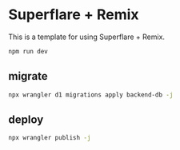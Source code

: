 # Superflare + Remix

This is a template for using Superflare + Remix.

```bash
npm run dev
```


## migrate
```bash
npx wrangler d1 migrations apply backend-db -j
```

## deploy
```bash
npx wrangler publish -j
```

